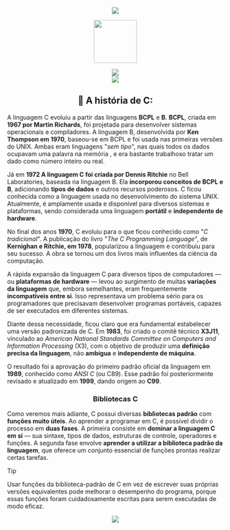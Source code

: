 
<div align="center">
  <img src="https://capsule-render.vercel.app/api?type=waving&height=90&color=53a0e0">
</div>

<p align="center">
   <img src="https://devicons.railway.com/i/c.svg" width="100">
</p>

<div align="center">
   <img src="https://capsule-render.vercel.app/api?type=cylinder&height=35&color=387db8&text=Linguagem%20C&fontSize=25&fontColor=FFFFFF&fontAlignY=53">
</div>

<div align="center">
   <a href="https://github.com/gbr-anthoni">
      <img src="https://img.shields.io/badge/Gabriel%20Anthoni-black?style=for-the-badge&logo=github">
   </a>
</div>

<h2 align="center">📘 A história de C:</h2>

A linguagem C evoluiu a partir das linguagens **BCPL** e **B**.
**BCPL**, criada em **1967 por Martin Richards**, foi projetada para desenvolver sistemas operacionais e compiladores.
A linguagem B, desenvolvida por **Ken Thompson em 1970**, baseou-se em BCPL e foi usada nas primeiras versões do UNIX.
Ambas eram linguagens "*sem tipo*", nas quais todos os dados ocupavam uma palavra na memória , e era bastante trabalhoso tratar um dado como número inteiro ou real.

Já em **1972 A linguagem C foi criada por Dennis Ritchie** no Bell Laboratories, baseada na linguagem B.
Ela **incorporou conceitos de BCPL e B**, adicionando **tipos de dados** e outros recursos poderosos.
C ficou conhecida como a linguagem usada no desenvolvimento do sistema UNIX. Atualmente,
é amplamente usada e disponível para diversos sistemas e plataformas,
sendo considerada uma linguagem **portátil** e **independente de hardware**.

No final dos anos **1970**, C evoluiu para o que ficou conhecido como "*C tradicional*".
A publicação do livro "*The C Programming Language*", de **Kernighan e Ritchie, em 1978**,
popularizou a linguagem e contribuiu para seu sucesso.
A obra se tornou um dos livros mais influentes da ciência da computação.

A rápida expansão da linguagem C para diversos tipos de computadores — ou **plataformas de hardware** —
levou ao surgimento de muitas **variações da linguagem** que, embora semelhantes, eram frequentemente **incompatíveis entre si**.
Isso representava um problema sério para os programadores que precisavam desenvolver programas portáveis, capazes de ser executados em diferentes sistemas.

Diante dessa necessidade, ficou claro que era fundamental estabelecer uma versão padronizada de C. Em **1983**, foi criado o comitê técnico **X3J11**, vinculado ao *American National Standards Committee on Computers and Information Processing* (X3), com o objetivo de produzir uma **definição precisa da linguagem**, não **ambígua** e **independente de máquina**.

O resultado foi a aprovação do primeiro padrão oficial da linguagem em **1989**, conhecido como *ANSI C* (ou C89). Esse padrão foi posteriormente revisado e atualizado em **1999**, dando origem ao **C99**.

<h3 align="center">Bibliotecas C</h3>

Como veremos mais adiante, C possui diversas **bibliotecas padrão** com **funções muito úteis**. Ao aprender a programar em C, é possível dividir o processo em **duas fases**. A primeira consiste em **dominar a linguagem C em si** — sua sintaxe, tipos de dados, estruturas de controle, operadores e funções. A segunda fase envolve **aprender a utilizar a biblioteca padrão da linguagem**, que oferece um conjunto essencial de funções prontas realizar certas tarefas.

> [!TIP]
> Usar funções da biblioteca-padrão de C em vez de escrever suas próprias versões equivalentes pode melhorar o desempenho do programa, porque essas funções foram cuidadosamente escritas para serem executadas de modo eficaz.

<div align="center">
  <img src="https://capsule-render.vercel.app/api?type=waving&height=90&color=53a0e0&section=footer">
</div>
